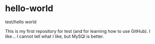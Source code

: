 # hello-world
test/hello world

This is my first repository for test (and for learning how to use GitHub).
I like... I cannot tell what I like, but MySQl is better.

